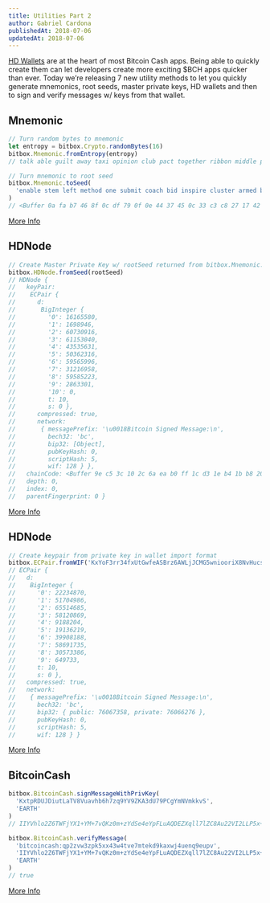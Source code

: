 ```yaml
---
title: Utilities Part 2
author: Gabriel Cardona
publishedAt: 2018-07-06
updatedAt: 2018-07-06
---
```


[HD Wallets](https://github.com/bitcoinbook/bitcoinbook/blob/develop/ch05.asciidoc) are at the heart of most Bitcoin Cash apps. Being able to quickly create them can let developers create more exciting \$BCH apps quicker than ever. Today we’re releasing 7 new utility methods to let you quickly generate mnemonics, root seeds, master private keys, HD wallets and then to sign and verify messages w/ keys from that wallet.

## Mnemonic

```javascript
// Turn random bytes to mnemonic
let entropy = bitbox.Crypto.randomBytes(16)
bitbox.Mnemonic.fromEntropy(entropy)
// talk able guilt away taxi opinion club pact together ribbon middle patch

// Turn mnemonic to root seed
bitbox.Mnemonic.toSeed(
  'enable stem left method one submit coach bid inspire cluster armed bracket'
)
// <Buffer 0a fa b7 46 8f 0c df 79 0f 0e 44 37 45 0c 33 c3 c8 27 17 42 75 d6 13 02 c3 55 de ef 2e 69 57 e4 f5 dd 55 b6 a8 73 78 6d b8 09 36 75 af 4f 6b 2c 52 63 ... >
```

[More Info](/bitbox/docs/mnemonic)

## HDNode

```javascript
// Create Master Private Key w/ rootSeed returned from bitbox.Mnemonic.toSeed
bitbox.HDNode.fromSeed(rootSeed)
// HDNode {
//   keyPair:
//    ECPair {
//      d:
//       BigInteger {
//         '0': 16165580,
//         '1': 1698946,
//         '2': 60730916,
//         '3': 61153040,
//         '4': 43535631,
//         '5': 50362316,
//         '6': 59565996,
//         '7': 31216958,
//         '8': 59585223,
//         '9': 2863301,
//         '10': 0,
//         t: 10,
//         s: 0 },
//      compressed: true,
//      network:
//       { messagePrefix: '\u0018Bitcoin Signed Message:\n',
//         bech32: 'bc',
//         bip32: [Object],
//         pubKeyHash: 0,
//         scriptHash: 5,
//         wif: 128 } },
//   chainCode: <Buffer 9e c5 3c 10 2c 6a ea b0 ff 1c d3 1e b4 1b b8 20 f9 dc 7a 32 08 fc 5a 18 ca 5f db ef 09 ea 4c f7>,
//   depth: 0,
//   index: 0,
//   parentFingerprint: 0 }
```

[More Info](/bitbox/docs/hdnode)

## HDNode

```javascript
// Create keypair from private key in wallet import format
bitbox.ECPair.fromWIF('KxYoF3rr34fxUtGwfeASBrz6AWLjJCMG5wniooriX8NvHucsTDFz')
// ECPair {
//   d:
//    BigInteger {
//      '0': 22234870,
//      '1': 51704986,
//      '2': 65514685,
//      '3': 58120869,
//      '4': 9188204,
//      '5': 19136219,
//      '6': 39908188,
//      '7': 58691735,
//      '8': 30573386,
//      '9': 649733,
//      t: 10,
//      s: 0 },
//   compressed: true,
//   network:
//    { messagePrefix: '\u0018Bitcoin Signed Message:\n',
//      bech32: 'bc',
//      bip32: { public: 76067358, private: 76066276 },
//      pubKeyHash: 0,
//      scriptHash: 5,
//      wif: 128 } }
```

[More Info](/bitbox/docs/ecpair)

## BitcoinCash

```javascript
bitbox.BitcoinCash.signMessageWithPrivKey(
  'KxtpRDUJDiutLaTV8Vuavhb6h7zq9YV9ZKA3dU79PCgYmNVmkkvS',
  'EARTH'
)
// IIYVhlo2Z6TWFjYX1+YM+7vQKz0m+zYdSe4eYpFLuAQDEZXqll7lZC8Au22VI2LLP5x+IerZckVk3QQPsA3e8/8=

bitbox.BitcoinCash.verifyMessage(
  'bitcoincash:qp2zvw3zpk5xx43w4tve7mtekd9kaxwj4uenq9eupv',
  'IIYVhlo2Z6TWFjYX1+YM+7vQKz0m+zYdSe4eYpFLuAQDEZXqll7lZC8Au22VI2LLP5x+IerZckVk3QQPsA3e8/8=',
  'EARTH'
)
// true
```

[More Info](/bitbox/docs/bitcoincash)

